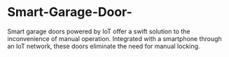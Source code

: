 # Smart-Garage-Door-
Smart garage doors powered by IoT offer a swift solution to the inconvenience of manual operation. Integrated with a smartphone through an IoT network, these doors eliminate the need for manual locking. 
